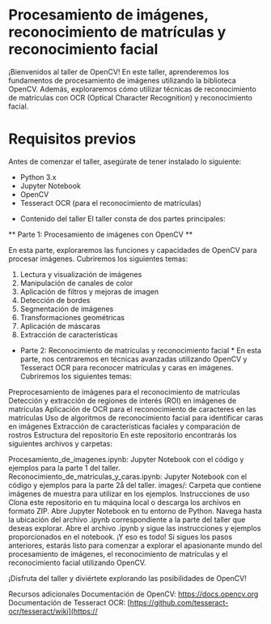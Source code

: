 # Procesamiento de imágenes, reconocimiento de matrículas y reconocimiento facial
¡Bienvenidos al taller de OpenCV! En este taller, aprenderemos los fundamentos de procesamiento de imágenes utilizando la biblioteca OpenCV. Además, exploraremos cómo utilizar técnicas de reconocimiento de matrículas con OCR (Optical Character Recognition) y reconocimiento facial.

 # Requisitos previos
Antes de comenzar el taller, asegúrate de tener instalado lo siguiente:

- Python 3.x
- Jupyter Notebook
- OpenCV
- Tesseract OCR (para el reconocimiento de matrículas)

* Contenido del taller
El taller consta de dos partes principales:

** Parte 1: Procesamiento de imágenes con OpenCV **

En esta parte, exploraremos las funciones y capacidades de OpenCV para procesar imágenes. Cubriremos los siguientes temas:

1. Lectura y visualización de imágenes
2.   Manipulación de canales de color
3.   Aplicación de filtros y mejoras de imagen
4.  Detección de bordes
5.   Segmentación de imágenes
6.   Transformaciones geométricas
7.  Aplicación de máscaras
8.  Extracción de características
* Parte 2: Reconocimiento de matrículas y reconocimiento facial *
    En esta parte, nos centraremos en técnicas avanzadas utilizando OpenCV y Tesseract OCR para reconocer matrículas y caras en imágenes. Cubriremos los siguientes temas:

Preprocesamiento de imágenes para el reconocimiento de matrículas
Detección y extracción de regiones de interés (ROI) en imágenes de matrículas
Aplicación de OCR para el reconocimiento de caracteres en las matrículas
Uso de algoritmos de reconocimiento facial para identificar caras en imágenes
Extracción de características faciales y comparación de rostros
Estructura del repositorio
En este repositorio encontrarás los siguientes archivos y carpetas:

Procesamiento_de_imagenes.ipynb: Jupyter Notebook con el código y ejemplos para la parte 1 del taller.
Reconocimiento_de_matriculas_y_caras.ipynb: Jupyter Notebook con el código y ejemplos para la parte 2å del taller.
images/: Carpeta que contiene imágenes de muestra para utilizar en los ejemplos.
Instrucciones de uso
Clona este repositorio en tu máquina local o descarga los archivos en formato ZIP.
Abre Jupyter Notebook en tu entorno de Python.
Navega hasta la ubicación del archivo .ipynb correspondiente a la parte del taller que deseas explorar.
Abre el archivo .ipynb y sigue las instrucciones y ejemplos proporcionados en el notebook.
¡Y eso es todo! Si sigues los pasos anteriores, estarás listo para comenzar a explorar el apasionante mundo del procesamiento de imágenes, el reconocimiento de matrículas y el reconocimiento facial utilizando OpenCV.

¡Disfruta del taller y diviértete explorando las posibilidades de OpenCV!

Recursos adicionales
Documentación de OpenCV: https://docs.opencv.org
Documentación de Tesseract OCR: [https://github.com/tesseract-ocr/tesseract/wiki](https://